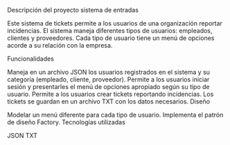 
Descripción del proyecto
sistema de entradas

Este sistema de tickets permite a los usuarios de una organización reportar incidencias. El sistema maneja diferentes tipos de usuarios: empleados, clientes y proveedores. Cada tipo de usuario tiene un menú de opciones acorde a su relación con la empresa.

Funcionalidades

Maneja en un archivo JSON los usuarios registrados en el sistema y su categoría (empleado, cliente, proveedor).
Permite a los usuarios iniciar sesión y presentarles el menú de opciones apropiado según su tipo de usuario.
Permite a los usuarios crear tickets reportando incidencias. Los tickets se guardan en un archivo TXT con los datos necesarios.
Diseño

Modelar un menú diferente para cada tipo de usuario.
Implementa el patrón de diseño Factory.
Tecnologías utilizadas

JSON
TXT
